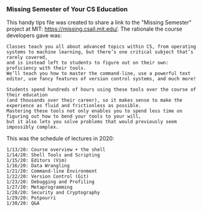 ### Missing Semester of Your CS Education
This handy tips file was created to share a link to the "Missing Semester" project at MIT: https://missing.csail.mit.edu/. 
The rationale the course developers gave was: 
```
Classes teach you all about advanced topics within CS, from operating systems to machine learning, but there’s one critical subject that’s rarely covered, 
and is instead left to students to figure out on their own: proficiency with their tools.
We’ll teach you how to master the command-line, use a powerful text editor, use fancy features of version control systems, and much more!

Students spend hundreds of hours using these tools over the course of their education 
(and thousands over their career), so it makes sense to make the experience as fluid and frictionless as possible. 
Mastering these tools not only enables you to spend less time on figuring out how to bend your tools to your will, 
but it also lets you solve problems that would previously seem impossibly complex.
```
This was the schedule of lectures in 2020:
```
1/13/20: Course overview + the shell
1/14/20: Shell Tools and Scripting
1/15/20: Editors (Vim)
1/16/20: Data Wrangling
1/21/20: Command-line Environment
1/22/20: Version Control (Git)
1/23/20: Debugging and Profiling
1/27/20: Metaprogramming
1/28/20: Security and Cryptography
1/29/20: Potpourri
1/30/20: Q&A
```

